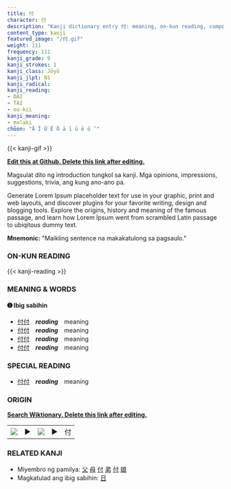 ```yaml
---
title: 付
character: 付
description: "Kanji dictionary entry 付: meaning, on-kun reading, compounds, origin, related kanji"
content_type: kanji
featured_image: "/付.gif"
weight: 111
frequency: 111
kanji_grade: 9
kanji_strokes: 1
kanji_class: Jōyō
kanji_jlpt: N1
kanji_radical: 
kanji_reading: 
- DAI
- TAI
- oo-kii
kanji_meaning:
- malaki
chōon: "Ā Ī Ū Ē Ō ā ī ū ē ō ’"
---
```

[//]: # (Don't edit the line below. Kanji animated GIF code is automatically generated.)
{{< kanji-gif >}}

[//]: # (Edit below this line.)

**[Edit this at Github. Delete this link after editing.](https://github.com/tim0g/tim/tree/main/content/kanji/付/index.md)**

Magsulat dito ng introduction tungkol sa kanji. Mga opinions, impressions, suggestions, trivia, ang kung ano-ano pa.

Generate Lorem Ipsum placeholder text for use in your graphic, print and web layouts, and discover plugins for your favorite writing, design and blogging tools. Explore the origins, history and meaning of the famous passage, and learn how Lorem Ipsum went from scrambled Latin passage to ubiqitous dummy text.
 
**Mnemonic:** "Maikling sentence na makakatulong sa pagsaulo."

### ON-KUN READING

[//]: # (Don't edit the line below. ON-KUN READING code is automatically generated.)
{{< kanji-reading >}}

### MEANING & WORDS

#### ➊ **Ibig sabihin**
  - [付](../付)[付](../付)　***reading***　meaning
  - [付](../付)[付](../付)　***reading***　meaning
  - [付](../付)[付](../付)　***reading***　meaning
  - [付](../付)[付](../付)　***reading***　meaning

### SPECIAL READING
  - [付](../付)[付](../付)　***reading***　meaning

### ORIGIN

**[Search Wiktionary. Delete this link after editing.](https://wiktionary.org/wiki/付)**
<table class="kanji-table"><tr><td>
<img src="60px-付-bronze.svg.png">
</td><td>▶</td><td>
<img src="60px-付-oracle.svg.png">
</td><td>▶</td>
<td class="kanji-origin">付</td>
</tr></table>

### RELATED KANJI
- Miyembro ng pamilya: [父](../父) [母](../母) [付](../付) [弟](../弟) [付](../付) [娘](../娘)
- Magkatulad ang ibig sabihin: [日](../日)
